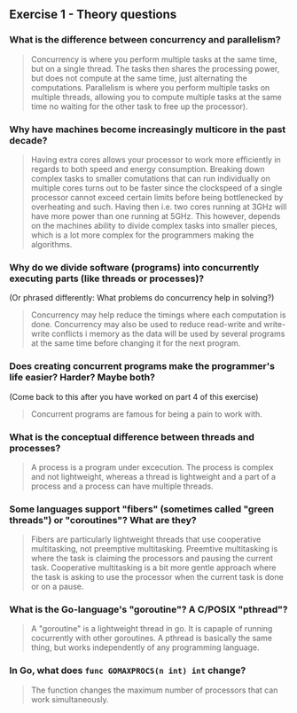 Exercise 1 - Theory questions
-----------------------------
 
 ### What is the difference between concurrency and parallelism?
 > Concurrency is where you perform multiple tasks at the same time, but on a single thread. The tasks then shares the processing power, but does not compute at the same time, just alternating the computations. Parallelism is where you perform multiple tasks on multiple threads, allowing you to compute multiple tasks at the same time no waiting for the other task to free up the processor).
 
 ### Why have machines become increasingly multicore in the past decade?
 > Having extra cores allows your processor to work more efficiently in regards to both speed and energy consumption. Breaking down complex tasks to smaller comutations that can run individually on multiple cores turns out to be faster since the clockspeed of a single processor cannot exceed certain limits before being bottlenecked by overheating and such. Having then i.e. two cores running at 3GHz will have more power than one running at 5GHz. This however, depends on the machines ability to divide complex tasks into smaller pieces, which is a lot more complex for the programmers making the algorithms. 
 
 ### Why do we divide software (programs) into concurrently executing parts (like threads or processes)?
 (Or phrased differently: What problems do concurrency help in solving?)
 > Concurrency may help reduce the timings where each computation is done. Concurrency may also be used to reduce read-write and write-write conflicts i memory as the data will be used by several programs at the same time before changing it for the next program. 
 
 ### Does creating concurrent programs make the programmer's life easier? Harder? Maybe both?
 (Come back to this after you have worked on part 4 of this exercise)
 > Concurrent programs are famous for being a pain to work with.
 
 ### What is the conceptual difference between threads and processes?
 > A process is a program under excecution. The process is complex and not lightweight, whereas a thread is lightweight and a part of a process and a process can have multiple threads. 
 
 ### Some languages support "fibers" (sometimes called "green threads") or "coroutines"? What are they?
 > Fibers are particularly lightweight threads that use cooperative multitasking, not preemptive multitasking. Preemtive multitasking is where the task is claiming the processors and pausing the current task. Cooperative multitasking is a bit more gentle approach where the task is asking to use the processor when the current task is done or on a pause. 
 
 ### What is the Go-language's "goroutine"? A C/POSIX "pthread"?
 > A "goroutine" is a lightweight thread in go. It is capaple of running cocurrently with other goroutines. 
 A pthread is basically the same thing, but works independently of any programming language.
 
 ### In Go, what does `func GOMAXPROCS(n int) int` change? 
 > The function changes the maximum number of processors that can work simultaneously.



 
 
 
 
